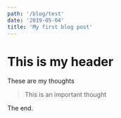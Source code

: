 ```yaml
---
path: '/blog/test'
date: '2019-05-04'
title: 'My first blog post'
---
```


# This is my header

These are my thoughts

> This is an important thought

The end.
